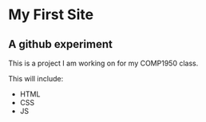 # My First Site
## A github experiment

This is a project I am working on for my COMP1950 class.

This will include:

* HTML
* CSS
* JS


